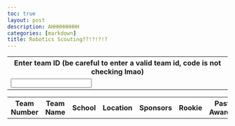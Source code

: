 ```yaml
---
toc: true
layout: post
description: AHHHHHHHHH
categories: [markdown]
title: Robotics Scouting??!?!?!?
---
```

<table>
	<tr><th>Enter team ID (be careful to enter a valid team id, code is not checking lmao)</th></tr>
	<tr><td><input id="input"></td></tr>
</table>

<table id="table">
	<tr>
		<th>Team Number</th>
		<th>Team Name</th>
		<th>School</th>
		<th>Location</th>
		<th>Sponsors</th>
		<th>Rookie</th>
		<th>Past Awards</th>
		<th>Regionals</th>
		<th>Past Rankings</th>
	</tr>
</table>

<script>
const options = {
	method: 'GET',
	headers: {
		'X-TBA-Auth-Key': 'bzvh8REI0jbLzoR22AY9z6Ag9CDfIhWapA0Qb1rTldEG1KxAjFUFVOHzgnMY4c8T',
	}
};

var newRow = ""
var events = ""

document.getElementById("input").addEventListener("keyup", function() {
        event.preventDefault

        if (event.key === "Enter") {
            var inp = document.getElementById("input").value
			
			getTeamData(inp)
        }
    })

function getTeamData(id) {
	newRow = "<tr><td>" + id + "</td>"
    fetch('https://thebluealliance.com/api/v3/team/frc' + id + '/events', options)
		.then(response => response.json().then(data => {
			for (let i = 0; i < data.length; i++) {
				events += (data[i]["name"] + "\n")
			}

            newRow += "<tr>" + events + "</tr>"
        }))
	

}
	document.getElementById('table').innerHTML += newRow
</script>